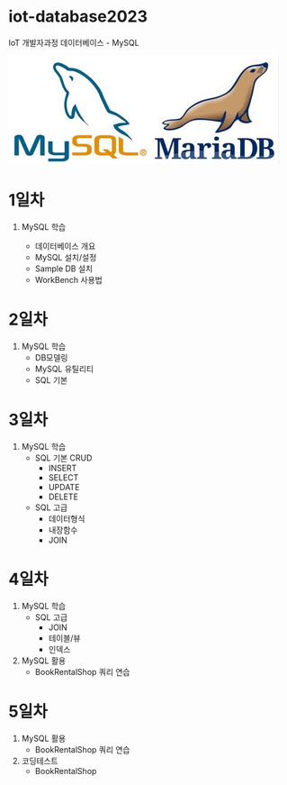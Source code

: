 # iot-database2023
IoT 개발자과정 데이터베이스 - MySQL

![MySQL](https://github.com/kwak-ji-eun/iot-database2023/blob/main/Day05/images/mysql.png)

# 1일차
1. MySQL 학습

    - 데이터베이스 개요
    - MySQL 설치/설정
    - Sample DB 설치
    - WorkBench 사용법

# 2일차
1. MySQL 학습
    - DB모델링
    - MySQL 유틸리티
    - SQL 기본

# 3일차
1. MySQL 학습
    - SQL 기본 CRUD
        - INSERT
        - SELECT
        - UPDATE
        - DELETE
    - SQL 고급 
        - 데이터형식
        - 내장함수
        - JOIN

# 4일차 
1. MySQL 학습
    - SQL 고급
        - JOIN
        - 테이블/뷰
        - 인덱스
2. MySQL 활용
    - BookRentalShop 쿼리 연습

# 5일차
1. MySQL 활용
    - BookRentalShop 쿼리 연습
2. 코딩테스트
    - BookRentalShop
